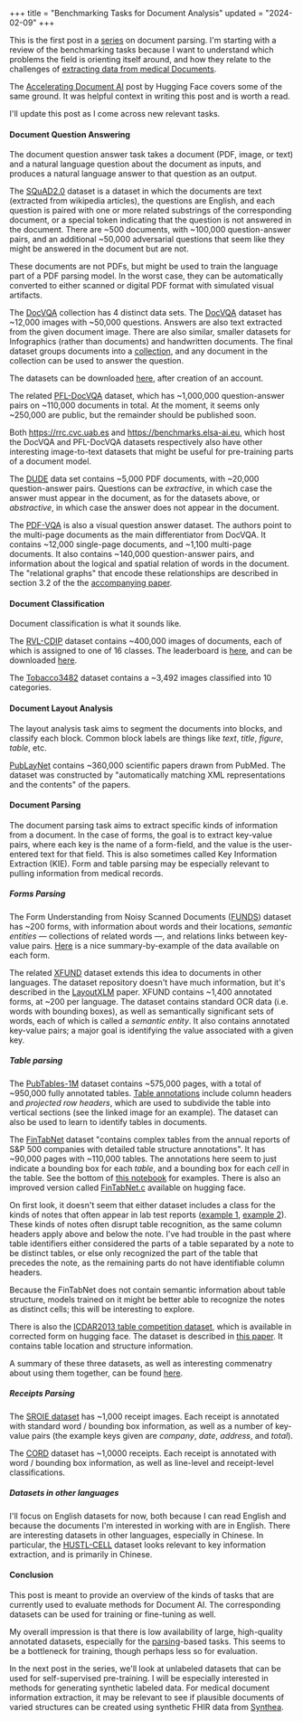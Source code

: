 +++
title = "Benchmarking Tasks for Document Analysis"
updated = "2024-02-09"
+++

This is the first post in a [series](@/posts/2024-02-06-pdf-parsing-series-intro.md) on document
parsing. I'm starting with a review of the benchmarking tasks because I want to understand which 
problems the field is orienting itself around, and how they relate to the challenges of 
[extracting data from medical Documents](@/posts/2024-02-06-pdf-parsing-series-intro.md#challenges-in-extracting-medical-data-from-pdfs).

The [Accelerating Document AI](https://huggingface.co/blog/document-ai) post by Hugging Face covers
some of the same ground. It was helpful context in writing this post and is worth a read.

I'll update this post as I come across new relevant tasks.

#### Document Question Answering

The document question answer task takes a document (PDF, image, or text) and a natural language
question about the document as inputs, and produces a natural language answer to that question as an
output.

The [SQuAD2.0](https://rajpurkar.github.io/SQuAD-explorer/) dataset is a dataset in which the
documents are text (extracted from wikipedia articles), the questions are English, and each question
is paired with one or more related substrings of the corresponding document, or a special token
indicating that the question is not answered in the document. There are \~500 documents, with
\~100,000 question-answer pairs, and an additional \~50,000 adversarial questions that seem like they
might be answered in the document but are not. 

These documents are not PDFs, but might be used to train the language part of a PDF parsing model.
In the worst case, they can be automatically converted to either scanned or digital PDF format with
simulated visual artifacts.

The [DocVQA](https://www.docvqa.org/) collection has 4 distinct data sets. The 
[DocVQA](https://www.docvqa.org/datasets/docvqa) dataset has \~12,000 images with \~50,000 questions.
Answers are also text extracted from the given document image. There are also similar, smaller
datasets for Infographics (rather than documents) and handwritten documents. The final dataset
groups documents into a [collection](https://arxiv.org/abs/2104.14336), and any document in the
collection can be used to answer the question.

The datasets can be downloaded [here](https://rrc.cvc.uab.es/?ch=17&com=downloads), after creation
of an account.

The related [PFL-DocVQA](https://benchmarks.elsa-ai.eu/?ch=2&com=downloads) dataset, which has
\~1,000,000 question-answer pairs on \~110,000 documents in total. At the moment, it seems only
\~250,000 are public, but the remainder should be published soon.

Both <https://rrc.cvc.uab.es> and <https://benchmarks.elsa-ai.eu>, which host the DocVQA and
PFL-DocVQA datasets respectively also have other interesting image-to-text datasets that might be
useful for pre-training parts of a document model.

The [DUDE](https://rrc.cvc.uab.es/?ch=23&com=introduction) data set contains \~5,000 PDF documents,
with \~20,000 question-answer pairs. Questions can be _extractive_, in which case the answer must
appear in the document, as for the datasets above, or _abstractive_, in which case the answer does
not appear in the document.

The [PDF-VQA](https://github.com/adlnlp/pdfvqa#document-image-and-layout-structure-pickle-files) is
also a visual question answer dataset. The authors point to the multi-page documents as the main
differentiator from DocVQA. It contains \~12,000 single-page documents, and \~1,100 multi-page
documents. It also contains \~140,000 question-answer pairs, and information about the logical and
spatial relation of words in the document. The "relational graphs" that encode these relationships
are described in section 3.2 of the the [accompanying paper](https://arxiv.org/pdf/2304.06447.pdf).

#### Document Classification

Document classification is what it sounds like.

The [RVL-CDIP](https://paperswithcode.com/dataset/rvl-cdip) dataset contains \~400,000 images of
documents, each of which is assigned to one of 16 classes. The leaderboard is 
[here](https://paperswithcode.com/sota/document-image-classification-on-rvl-cdip), and can be
downloaded [here](https://adamharley.com/rvl-cdip/).

The [Tobacco3482](https://www.kaggle.com/datasets/patrickaudriaz/tobacco3482jpg) dataset contains a
\~3,492 images classified into 10 categories.

#### Document Layout Analysis

The layout analysis task aims to segment the documents into blocks, and classify each block. Common
block labels are things like _text_, _title_, _figure_, _table_, etc.

[PubLayNet](https://github.com/ibm-aur-nlp/PubLayNet#getting-data) contains ~360,000 scientific
papers drawn from PubMed. The dataset was constructed by "automatically matching XML representations
and the contents" of the papers.

#### Document Parsing

The document parsing task aims to extract specific kinds of information from a document. In the case
of forms, the goal is to extract key-value pairs, where each key is the name of a form-field, and
the value is the user-entered text for that field. This is also sometimes called Key Information
Extraction (KIE). Form and table parsing may be especially relevant to pulling information from
medical records. 

##### Forms Parsing

The Form Understanding from Noisy Scanned Documents 
([FUNDS](https://guillaumejaume.github.io/FUNSD/download/)) dataset has \~200 forms, with
information about words and their locations, _semantic entities_ &mdash; collections of related
words &mdash;, and relations links between key-value pairs. 
[Here](https://guillaumejaume.github.io/FUNSD/description/) is a nice summary-by-example of the data
available on each form.

The related [XFUND](https://github.com/doc-analysis/XFUND) dataset extends this idea to documents in
other languages. The dataset repository doesn't have much information, but it's described in the
[LayoutXLM](https://arxiv.org/abs/2104.08836v3) paper. XFUND contains \~1,400 annotated forms, at
\~200 per language. The dataset contains standard OCR data (i.e. words with bounding boxes), as well
as semantically significant sets of words, each of which is called a _semantic entity_. It also
contains annotated key-value pairs; a major goal is identifying the value associated with a given
key.

##### Table parsing

The [PubTables-1M](https://huggingface.co/datasets/bsmock/pubtables-1m) dataset contains \~575,000
pages, with a total of \~950,000 fully annotated tables. 
[Table annotations](
https://user-images.githubusercontent.com/10793386/139559159-cd23c972-8731-48ed-91df-f3f27e9f4d79.jpg
)
include column headers and _projected row headers_, which are used to subdivide the table into
vertical sections (see the linked image for an example). The dataset can also be used to learn to
identify tables in documents. 

The [FinTabNet](https://developer.ibm.com/exchanges/data/all/fintabnet/) dataset "contains complex
tables from the annual reports of S\&P 500 companies with detailed table structure annotations". It
has \~90,000 pages with \~110,000 tables. The annotations here seem to just indicate a bounding box
for each _table_, and a bounding box for each _cell_ in the table. See the bottom of 
[this notebook](
https://dataplatform.cloud.ibm.com/analytics/notebooks/v2/f57cf3f6-e972-48ff-ab7b-3771ba7b9683/view?access_token=317644327d84f5d75b4782f97499146c78d029651a7c7ace050f4a7656033c30
) for examples. There is also an improved version called 
[FinTabNet.c](https://huggingface.co/datasets/bsmock/FinTabNet.c)
available on hugging face.

On first look, it doesn't seem that either dataset includes a class for the kinds of notes that 
often appear in lab test reports 
([example 1](https://www.researchgate.net/profile/John-Flach/publication/267494297/figure/fig1/AS:392037380706311@1470480403318/An-example-of-a-typical-format-used-to-report-results-of-blood-analysis-to-the-physician.png),
[example 2](https://i.pinimg.com/736x/8e/a6/ef/8ea6efe0d12a1a580e8d1b3390a3e066.jpg)).
These kinds of notes often disrupt table recognition, as the same column headers apply above and
below the note. I've had trouble in the past where table identifiers either considered the parts of
a table separated by a note to be distinct tables, or else only recognized the part of the table
that precedes the note, as the remaining parts do not have identifiable column headers. 

Because the FinTabNet does not contain semantic information about table structure, models trained
on it might be better able to recognize the notes as distinct cells; this will be interesting to
explore.

There is also the 
[ICDAR2013 table competition dataset](https://huggingface.co/datasets/bsmock/ICDAR-2013-Table-Competition-Corrected), 
which is available in corrected form on hugging face. The dataset is described in 
[this paper](https://corpora.tika.apache.org/base/docs/bug_trackers/tabula/tabula-java-LINK-49-1.pdf). 
It contains table location and structure information.

A summary of these three datasets, as well as interesting commenatry about using them together, can
be found [here](https://arxiv.org/pdf/2303.00716.pdf).

##### Receipts Parsing

The [SROIE dataset](https://rrc.cvc.uab.es/?ch=13&com=introduction) has \~1,000 receipt images. Each
receipt is annotated with standard word / bounding box information, as well as a number of key-value
pairs (the example keys given are _company_, _date_, _address_, and _total_).

The [CORD](https://github.com/clovaai/cord) dataset has \~1,0000 receipts. Each receipt is annotated
with word / bounding box information, as well as line-level and receipt-level classifications.


##### Datasets in other languages

I'll focus on English datasets for now, both because I can read English and because the documents
I'm interested in working with are in English. There are interesting datasets in other languages,
especially in Chinese. In particular, the [HUSTL-CELL](https://rrc.cvc.uab.es/?ch=21) dataset looks
relevant to key information extraction, and is primarily in Chinese.

#### Conclusion

This post is meant to provide an overview of the kinds of tasks that are currently used to evaluate
methods for Document AI. The corresponding datasets can be used for training or fine-tuning as well.

My overall impression is that there is low availability of large, high-quality annotated datasets,
especially for the [parsing](#document-parsing)-based tasks. This seems to be a bottleneck for
training, though perhaps less so for evaluation.

In the next post in the series, we'll look at unlabeled datasets that can be used for
self-supervised pre-training. I will be especially interested in methods for generating synthetic
labeled data. For medical document information extraction, it may be relevant to see if plausible
documents of varied structures can be created using synthetic FHIR data from 
[Synthea](https://github.com/synthetichealth/synthea).
